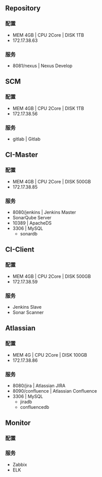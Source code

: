 ## Repository
### 配置
- MEM 4GB | CPU 2Core | DISK 1TB
- 172.17.38.63

### 服务
- 8081/nexus | Nexus Develop

## SCM
### 配置
- MEM 4GB | CPU 2Core | DISK 1TB
- 172.17.38.56

### 服务
- gitlab | Gitlab

## CI-Master
### 配置
- MEM 4GB | CPU 2Core | DISK 500GB
- 172.17.38.85

### 服务
- 8080/jenkins | Jenkins Master
- SonarQube Server
- 10389        | ApacheDS
- 3306         | MySQL
  - sonardb

## CI-Client
### 配置
- MEM 4GB | CPU 2Core | DISK 500GB
- 172.17.38.59

### 服务
- Jenkins Slave
- Sonar Scanner

## Atlassian
### 配置
- MEM 4G | CPU 2Core | DISK 100GB
- 172.17.38.86

### 服务
- 8080/jira       | Atlassian JIRA
- 8090/confluence | Atlassian Confluence
- 3306            | MySQL
    - jiradb
    - confluencedb

## Monitor
### 配置
### 服务
- Zabbix
- ELK
